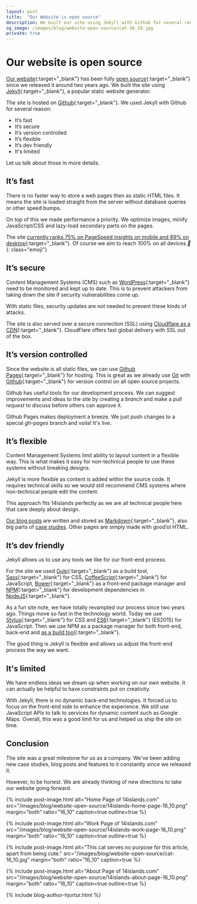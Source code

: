 ```yaml
---
layout: post
title:  "Our Website is open source"
description: We built our site using Jekyll with Github for several reasons.
og_image: /images/blog/website-open-source/cat-16_10.jpg
private: true
---
```


# Our website is open source

[Our website](http://14islands.com/){:target="_blank"} has been fully [open source](https://github.com/14islands/14islands-com){:target="_blank"} since we released it around two years ago. We built the site using [Jekyll](https://jekyllrb.com/){:target="_blank"}, a popular static website generator. 

The site is hosted on [Github](https://github.com/){:target="_blank"}. We used Jekyll with Github for several reason:

* It’s fast
* It’s secure
* It’s version controlled
* It’s flexible
* It’s dev friendly
* It's limited

Let us talk about those in more details.

## It’s fast

There is no faster way to store a web pages then as static HTML files. It means the site is loaded straight from the server without database queries or other speed bumps. 

On top of this we made performance a priority. We optimize images, minify JavaScript/CSS and lazy-load secondary parts on the pages. 

The site [currently ranks 75% on PageSpeed insights on mobile and 89% on desktop](https://developers.google.com/speed/pagespeed/insights/?url=14islands.com){:target="_blank"}. Of course we aim to reach 100% on all devices *👊*{: class="emoji"}

## It’s secure

Content Management Systems (CMS) such as [WordPress](https://wordpress.org/){:target="_blank"} need to be monitored and kept up to date. This is to prevent attackers from taking down the site if security vulnerabilities come up. 

With static files, security updates are not needed to prevent these kinds of attacks. 

The site is also served over a secure connection (SSL) using [Cloudflare as a CDN](https://cloudflare.com){:target="_blank"}. CloudFlare offers fast global delivery with SSL out of the box. 

## It’s version controlled

Since the website is all static files, we can use [Github Pages](https://pages.github.com/){:target="_blank"} for hosting. This is great as we already use [Git](https://git-scm.com/) with [Github](https://github.com/){:target="_blank"} for version control on all open source projects.

Github has useful tools for our development process. We can suggest improvements and ideas to the site by creating a *branch* and make a *pull request* to discuss before others can approve it.

Github Pages makes deployment a breeze. We just push changes to a special *gh-pages* branch and voila! It's live.

## It’s flexible

Content Management Systems limit ability to layout content in a flexible way. This is what makes it easy for non-technical people to use these systems without breaking designs.
 
Jekyll is more flexible as content is added within the source code. It requires technical skills so we would still recommend CMS systems where non-technical people edit the content.

This approach fits 14islands perfectly as we are all technical people here that care deeply about design. 

[Our blog posts](https://14islands.com/blog/) are written and stored as [Markdown](https://daringfireball.net/projects/markdown/){:target="_blank"}, also big parts of [case studies](https://14islands.com/work/). Other pages are simply made with good’ol HTML.

## It’s dev friendly

Jekyll allows us to use any tools we like for our front-end process. 

For the site we used [Gulp](http://gulpjs.com/){:target="_blank"} as a build tool, [Sass](http://sass-lang.com/){:target="_blank"} for CSS, [CoffeeScript](http://coffeescript.org/){:target="_blank"} for JavaScript, [Bower](https://bower.io/){:target="_blank"} as a front-end package manager and [NPM](https://www.npmjs.com/){:target="_blank"} for development dependencies in [NodeJS](https://nodejs.org/en/){:target="_blank"}.

As a fun site note, we have totally revampted our process since two years ago. Things move so fast in the technology world. Today we use [Stylus](http://stylus-lang.com/){:target="_blank"} for CSS and [ES6](https://babeljs.io/docs/learn-es2015/){:target="_blank"} (ES2015) for JavaScript. Then we use NPM as a package manager for both front-end, back-end and [as a build tool](https://www.keithcirkel.co.uk/how-to-use-npm-as-a-build-tool/){:target="_blank"}. 

The good thing is Jekyll is flexible and allows us adjust the front-end process the way we want.

## It's limited

We have endless ideas we dream up when working on our own website. It can actually be helpful to have constraints put on creativity. 

With Jekyll, there is no dynamic back-end technologies. It forced us to focus on the front-end side to enhance the experience. We still use JavaScript APIs to talk to services for dynamic content such as Google Maps. Overall, this was a good limit for us and helped us ship the site on time.

## Conclusion

The site was a great milestone for us as a company. We've been adding new case studies, blog posts and features to it constantly since we released it. 

However, to be honest. We are already thinking of new directions to take our website going forward.

{% include post-image.html alt="Home Page of 14islands.com" src="/images/blog/website-open-source/14islands-home-page-16_10.png" margin="both" ratio="16_10" caption=true outline=true %}

{% include post-image.html alt="Work Page of 14islands.com" src="/images/blog/website-open-source/14islands-work-page-16_10.png" margin="both" ratio="16_10" caption=true outline=true %}

{% include post-image.html alt="This cat serves no purpose for this article, apart from being cute." src="/images/blog/website-open-source/cat-16_10.jpg" margin="both" ratio="16_10" caption=true %}

{% include post-image.html alt="About Page of 14islands.com" src="/images/blog/website-open-source/14islands-about-page-16_10.png" margin="both" ratio="16_10" caption=true outline=true %}


{% include blog-author-hjortur.html %}
